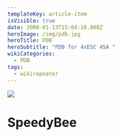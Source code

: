 ```yaml
---
templateKey: article-item
isVisible: true
date: 2000-01-13T15:04:10.000Z
heroImage: /img/pdb.jpg
heroTitle: PDB
heroSubtitle: "PDB for 4xESC 45A "
wikiCategories:
  - PDB
tags:
  - wikirepeater
---
```

![](/img/pdb.jpg)

# SpeedyBee